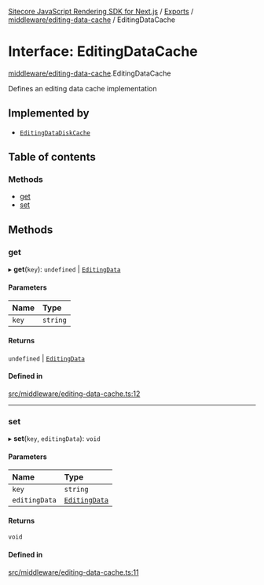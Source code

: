 [Sitecore JavaScript Rendering SDK for Next.js](../README.md) / [Exports](../modules.md) / [middleware/editing-data-cache](../modules/middleware_editing_data_cache.md) / EditingDataCache

# Interface: EditingDataCache

[middleware/editing-data-cache](../modules/middleware_editing_data_cache.md).EditingDataCache

Defines an editing data cache implementation

## Implemented by

- [`EditingDataDiskCache`](../classes/middleware_editing_data_cache.EditingDataDiskCache.md)

## Table of contents

### Methods

- [get](middleware_editing_data_cache.EditingDataCache.md#get)
- [set](middleware_editing_data_cache.EditingDataCache.md#set)

## Methods

### get

▸ **get**(`key`): `undefined` \| [`EditingData`](../modules/sharedTypes_editing_data.md#editingdata)

#### Parameters

| Name | Type |
| :------ | :------ |
| `key` | `string` |

#### Returns

`undefined` \| [`EditingData`](../modules/sharedTypes_editing_data.md#editingdata)

#### Defined in

[src/middleware/editing-data-cache.ts:12](https://github.com/Sitecore/jss/blob/bd756fd2/packages/sitecore-jss-nextjs/src/middleware/editing-data-cache.ts#L12)

___

### set

▸ **set**(`key`, `editingData`): `void`

#### Parameters

| Name | Type |
| :------ | :------ |
| `key` | `string` |
| `editingData` | [`EditingData`](../modules/sharedTypes_editing_data.md#editingdata) |

#### Returns

`void`

#### Defined in

[src/middleware/editing-data-cache.ts:11](https://github.com/Sitecore/jss/blob/bd756fd2/packages/sitecore-jss-nextjs/src/middleware/editing-data-cache.ts#L11)

